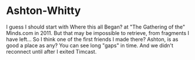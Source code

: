 # Ashton-Whitty
I guess I should start with Where this all Began? at "The Gathering of the" Minds.com in 2011. But that may be impossible to retrieve, from fragments I have left... So I think one of the first friends I made there? Ashton, is as good a place as any? You can see long "gaps" in time. And we didn't reconnect until after I exited Timcast.
